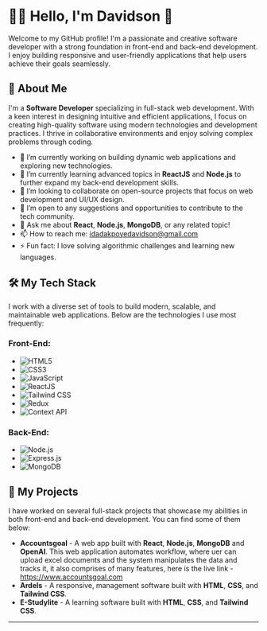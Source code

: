 # 👨‍💻 Hello, I'm Davidson 👋

Welcome to my GitHub profile! I'm a passionate and creative software developer with a strong foundation in front-end and back-end development. I enjoy building responsive and user-friendly applications that help users achieve their goals seamlessly.

## 🚀 About Me

I'm a **Software Developer** specializing in full-stack web development. With a keen interest in designing intuitive and efficient applications, I focus on creating high-quality software using modern technologies and development practices. I thrive in collaborative environments and enjoy solving complex problems through coding.

- 🔭 I’m currently working on building dynamic web applications and exploring new technologies.
- 🌱 I’m currently learning advanced topics in **ReactJS** and **Node.js** to further expand my back-end development skills.
- 👯 I’m looking to collaborate on open-source projects that focus on web development and UI/UX design.
- 🤔 I’m open to any suggestions and opportunities to contribute to the tech community.
- 💬 Ask me about **React**, **Node.js**, **MongoDB**, or any related topic!
- 📫 How to reach me: idadakpoyedavidson@gmail.com
- ⚡ Fun fact: I love solving algorithmic challenges and learning new languages.

## 🛠️ My Tech Stack

I work with a diverse set of tools to build modern, scalable, and maintainable web applications. Below are the technologies I use most frequently:

### Front-End:
- ![HTML5](https://img.shields.io/badge/HTML5-FF7A00?style=for-the-badge&logo=html5&logoColor=white)
- ![CSS3](https://img.shields.io/badge/CSS3-2965F1?style=for-the-badge&logo=css3&logoColor=white)
- ![JavaScript](https://img.shields.io/badge/JavaScript-F7DF1E?style=for-the-badge&logo=javascript&logoColor=black)
- ![ReactJS](https://img.shields.io/badge/ReactJS-61DAFB?style=for-the-badge&logo=react&logoColor=black)
- ![Tailwind CSS](https://img.shields.io/badge/Tailwind%20CSS-06B6D4?style=for-the-badge&logo=tailwindcss&logoColor=white)
- ![Redux](https://img.shields.io/badge/Redux-764ABC?style=for-the-badge&logo=redux&logoColor=white)
- ![Context API](https://img.shields.io/badge/Context%20API-61DAFB?style=for-the-badge&logo=react&logoColor=black)

### Back-End:
- ![Node.js](https://img.shields.io/badge/Node.js-339933?style=for-the-badge&logo=node.js&logoColor=white)
- ![Express.js](https://img.shields.io/badge/Express.js-000000?style=for-the-badge&logo=express&logoColor=white)
- ![MongoDB](https://img.shields.io/badge/MongoDB-47A248?style=for-the-badge&logo=mongodb&logoColor=white)

## 💼 My Projects

I have worked on several full-stack projects that showcase my abilities in both front-end and back-end development. You can find some of them below:

- **Accountsgoal** - A web app built with **React**, **Node.js**,  **MongoDB** and **OpenAI**. This web application automates workflow, where uer can upload excel documents and the system manipulates the data and tracks it, it also comprises of many features, here is the live link - https://www.accountsgoal.com
- **Ardels** - A responsive, management software built with **HTML**, **CSS**, and **Tailwind CSS**.
- **E-Studylite** - A learning software built with **HTML**, **CSS**, and **Tailwind CSS**.




---


<!--
**davebeloved/davebeloved** is a ✨ _special_ ✨ repository because its `README.md` (this file) appears on your GitHub profile.

Here are some ideas to get you started:

- 🔭 I’m currently working on ...
- 🌱 I’m currently learning ...
- 👯 I’m looking to collaborate on ...
- 🤔 I’m looking for help with ...
- 💬 Ask me about ...
- 📫 How to reach me: ...
- 😄 Pronouns: ...
- ⚡ Fun fact: ...
-->
